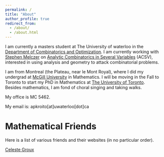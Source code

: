```yaml
---
permalink: /
title: "About"
author_profile: true
redirect_from: 
  - /about/
  - /about.html
---
```


I am currently a masters student at The University of waterloo in the [Department of Combinatorics and Optimization](https://uwaterloo.ca/combinatorics-and-optimization/). I am currently working with [Stephen Melczer](https://melczer.ca/) on [Analytic Combinatorics in Several Variables](https://acsvproject.com/) (ACSV), interested in using analysis and geometry to attack combinatorial problems.

I am from Montreal (the Plateau, near le Mont Royal), where I did my undergrad at [McGill University](https://www.mcgill.ca/mathstat/) in Mathematics. I will be moving in the Fall to Toronto to start my PhD in Mathematics at [The University of Toronto](https://www.mathematics.utoronto.ca/). Besides mathematics, I am fond of choral singing and taking walks.

My office is MC 5462.

My email is: apkroito[at]uwaterloo[dot]ca

Mathematical Friends
=====
Here is a list of various friends and their websites (in no particular order).

[Celeste Groux](https://celestejasmine.github.io)

<!---
Map to Office
# ======

# ![A map of the 5th floor of MC](/images/MCFloor5.png)
-->
